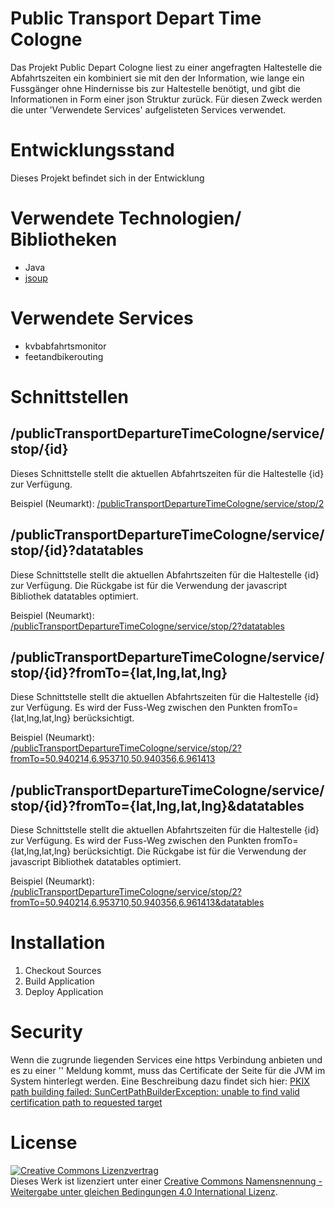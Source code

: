 # Public Transport Depart Time Cologne

Das Projekt Public Depart Cologne liest zu einer angefragten Haltestelle die Abfahrtszeiten ein kombiniert sie mit den der Information, wie lange ein Fussgänger ohne Hindernisse bis zur Haltestelle benötigt, und gibt die Informationen in Form einer json Struktur zurück. Für diesen Zweck werden die unter 'Verwendete Services' aufgelisteten Services verwendet.

# Entwicklungsstand

Dieses Projekt befindet sich in der Entwicklung

# Verwendete Technologien/ Bibliotheken

- Java
- [jsoup](https://jsoup.org/)

# Verwendete Services

- kvbabfahrtsmonitor
- feetandbikerouting

# Schnittstellen

## /publicTransportDepartureTimeCologne/service/stop/{id}

Dieses Schnittstelle stellt die aktuellen Abfahrtszeiten für die Haltestelle {id} zur Verfügung. 

Beispiel (Neumarkt):
[/publicTransportDepartureTimeCologne/service/stop/2](https://tom.cologne.codefor.de/publicTransportDepartureTimeCologne/service/stop/2)

## /publicTransportDepartureTimeCologne/service/stop/{id}?datatables

Diese Schnittstelle stellt die aktuellen Abfahrtszeiten für die Haltestelle {id} zur Verfügung. Die Rückgabe ist für die Verwendung der javascript Bibliothek datatables optimiert.

Beispiel (Neumarkt):
[/publicTransportDepartureTimeCologne/service/stop/2?datatables](https://tom.cologne.codefor.de/publicTransportDepartureTimeCologne/service/stop/2?datatables)

## /publicTransportDepartureTimeCologne/service/stop/{id}?fromTo={lat,lng,lat,lng}

Diese Schnittstelle stellt die aktuellen Abfahrtszeiten für die Haltestelle {id} zur Verfügung. Es wird der Fuss-Weg zwischen den Punkten fromTo={lat,lng,lat,lng} berücksichtigt.

Beispiel (Neumarkt):
[/publicTransportDepartureTimeCologne/service/stop/2?fromTo=50.940214,6.953710,50.940356,6.961413](https://tom.cologne.codefor.de/publicTransportDepartureTimeCologne/service/stop/2?fromTo=50.940214,6.953710,50.940356,6.961413)

## /publicTransportDepartureTimeCologne/service/stop/{id}?fromTo={lat,lng,lat,lng}&datatables

Diese Schnittstelle stellt die aktuellen Abfahrtszeiten für die Haltestelle {id} zur Verfügung. Es wird der Fuss-Weg zwischen den Punkten fromTo={lat,lng,lat,lng} berücksichtigt. Die Rückgabe ist für die Verwendung der javascript Bibliothek datatables optimiert.

Beispiel (Neumarkt):
[/publicTransportDepartureTimeCologne/service/stop/2?fromTo=50.940214,6.953710,50.940356,6.961413&datatables](/publicTransportDepartureTimeCologne/service/stop/2?fromTo=50.940214,6.953710,50.940356,6.961413&datatables)

# Installation

1. Checkout Sources
2. Build Application
3. Deploy Application

# Security

Wenn die zugrunde liegenden Services eine https Verbindung anbieten und es zu einer '' Meldung kommt, muss das Certificate der Seite für die JVM im System hinterlegt werden. Eine Beschreibung dazu findet sich hier: [PKIX path building failed: SunCertPathBuilderException: unable to find valid certification path to requested target](http://magicmonster.com/kb/prg/java/ssl/pkix_path_building_failed.html)

# License

<a rel="license" href="http://creativecommons.org/licenses/by-sa/4.0/"><img alt="Creative Commons Lizenzvertrag" style="border-width:0" src="https://i.creativecommons.org/l/by-sa/4.0/88x31.png" /></a><br />Dieses Werk ist lizenziert unter einer <a rel="license" href="http://creativecommons.org/licenses/by-sa/4.0/">Creative Commons Namensnennung - Weitergabe unter gleichen Bedingungen 4.0 International Lizenz</a>.
